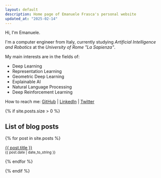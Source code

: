 ```yaml
---
layout: default
description: Home page of Emanuele Frasca's personal website
updated_at: "2025-02-14"
---
```


Hi, I'm Emanuele.

I'm a computer engineer from Italy, currently studying *Artificial Intelligence and Robotics* at the *University of Rome "La Sapienza"*.

My main interests are in the fields of:
- Deep Learning
- Representation Learning
- Geometric Deep Learning
- Explainable AI
- Natural Language Processing
- Deep Reinforcement Learning


How to reach me:
[GitHub](https://github.com/noostale) \| [LinkedIn](https://www.linkedin.com/in/emanuele-frasca) \| [Twitter](https://twitter.com/noostale)


{% if site.posts.size > 0 %}
  ## List of blog posts
  {% for post in site.posts %}
  <p>
    <a href="{{ post.url }}">{{ post.title }}</a>
    <br>
    <small>{{ post.date | date_to_string }}</small>
  </p>
  {% endfor %}

{% endif %}